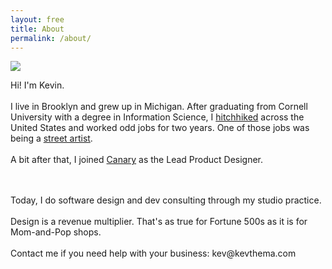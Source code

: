 ```yaml
---
layout: free
title: About
permalink: /about/
---
```


<article id="about" class="cf mb7-l mb5 w-100 ph2">
  <div class="cf">
    <div class="w-25">
      <div class="text-container tc50"></div>
    </div>
  </div>
    <section class="fn fl-ns w-50-ns w-100">
        <div class="fn fl-ns w-50-l w-two-thirds">
            <img src="{{site.baseurl}}/assets/img/me.jpg" class="pr4">
        </div> 
        <div class="fn fl-ns w-50-l w-one-third">
            <p> </p>
        </div> 
    </section>
    <section class="fn fl-ns w-50-ns w-100 ">
        <div class="w-50-l w-100 fl">
            <p class="mt0-ns f5 lh-copy pr4-l pr0 mb0 f-standard"> 
                Hi! I'm Kevin.<br><br> I live in Brooklyn and grew up in Michigan. After graduating from Cornell University with a degree in Information Science, I <a class="underline black" href="{{site.baseurl}}/vignettes/">hitchhiked</a> across the United States and worked odd jobs for two years. One of those jobs was being a <a class="underline black" href="{{site.baseurl}}/streetart/">street artist</a>.<br><br>
                A bit after that, I joined <a class="underline black" href="https://canary.is/how-it-works/">Canary</a> as the Lead Product Designer.
            </p>
        </div>
        <div class="w-50-l w-100 fl">
            <p class="mt0 f5 lh-copy f-standard"> 
                <span class="db-l dn"><br></span><br>
                Today, I do software design and dev consulting through my studio practice. 
                <br><br>Design is a revenue multiplier. That's as true for Fortune 500s as it is for Mom-and-Pop shops.
                <br><br> Contact me if you need help with your business: kev@kevthema.com
                <br><br>
            </p>
        </div>
    </section>
    
</article>
